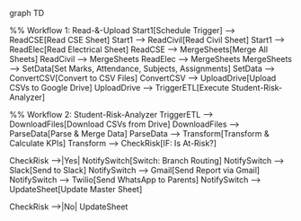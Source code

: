 graph TD

%% Workflow 1: Read-&-Upload
Start1[Schedule Trigger] --> ReadCSE[Read CSE Sheet]
Start1 --> ReadCivil[Read Civil Sheet]
Start1 --> ReadElec[Read Electrical Sheet]
ReadCSE --> MergeSheets[Merge All Sheets]
ReadCivil --> MergeSheets
ReadElec --> MergeSheets
MergeSheets --> SetData[Set Marks, Attendance, Subjects, Assignments]
SetData --> ConvertCSV[Convert to CSV Files]
ConvertCSV --> UploadDrive[Upload CSVs to Google Drive]
UploadDrive --> TriggerETL[Execute Student-Risk-Analyzer]

%% Workflow 2: Student-Risk-Analyzer
TriggerETL --> DownloadFiles[Download CSVs from Drive]
DownloadFiles --> ParseData[Parse & Merge Data]
ParseData --> Transform[Transform & Calculate KPIs]
Transform --> CheckRisk[IF: Is At-Risk?]

CheckRisk -->|Yes| NotifySwitch[Switch: Branch Routing]
NotifySwitch --> Slack[Send to Slack]
NotifySwitch --> Gmail[Send Report via Gmail]
NotifySwitch --> Twilio[Send WhatsApp to Parents]
NotifySwitch --> UpdateSheet[Update Master Sheet]

CheckRisk -->|No| UpdateSheet

